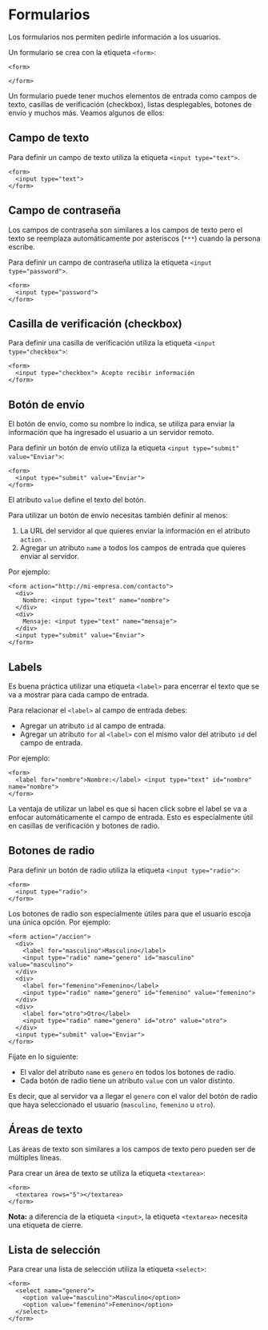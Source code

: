 # Formularios

Los formularios nos permiten pedirle información a los usuarios.

Un formulario se crea con la etiqueta `<form>`:

```markup
<form>

</form>
```

Un formulario puede tener muchos elementos de entrada como campos de texto, casillas de verificación \(checkbox\), listas desplegables, botones de envío y muchos más. Veamos algunos de ellos:

## Campo de texto

Para definir un campo de texto utiliza la etiqueta `<input type="text">`.

```markup
<form>
  <input type="text">
</form>
```

## Campo de contraseña

Los campos de contraseña son similares a los campos de texto pero el texto se reemplaza automáticamente por asteriscos \(`***`\) cuando la persona escribe.

Para definir un campo de contraseña utiliza la etiqueta `<input type="password">`.

```markup
<form>
  <input type="password">
</form>
```

## Casilla de verificación \(checkbox\)

Para definir una casilla de verificación utiliza la etiqueta `<input type="checkbox">`:

```markup
<form>
  <input type="checkbox"> Acepto recibir información
</form>
```

## Botón de envío

El botón de envío, como su nombre lo indica, se utiliza para enviar la información que ha ingresado el usuario a un servidor remoto.

Para definir un botón de envío utiliza la etiqueta `<input type="submit" value="Enviar">`:

```markup
<form>
  <input type="submit" value="Enviar">
</form>
```

El atributo `value` define el texto del botón.

Para utilizar un botón de envío necesitas también definir al menos:

1. La URL del servidor al que quieres enviar la información en el atributo `action` .
2. Agregar un atributo `name` a todos los campos de entrada que quieres enviar al servidor.

Por ejemplo:

```markup
<form action="http://mi-empresa.com/contacto">
  <div>
    Nombre: <input type="text" name="nombre">
  </div>
  <div>
    Mensaje: <input type="text" name="mensaje">
  </div>
  <input type="submit" value="Enviar">
</form>
```

## Labels

Es buena práctica utilizar una etiqueta `<label>` para encerrar el texto que se va a mostrar para cada campo de entrada.

Para relacionar el `<label>` al campo de entrada debes:

* Agregar un atributo `id` al campo de entrada.
* Agregar un atributo `for` al `<label>` con el mismo valor del atributo `id` del campo de entrada.

Por ejemplo:

```markup
<form>
  <label for="nombre">Nombre:</label> <input type="text" id="nombre" name="nombre">
</form>
```

La ventaja de utilizar un label es que si hacen click sobre el label se va a enfocar automáticamente el campo de entrada. Esto es especialmente útil en casillas de verificación y botones de radio.

## Botones de radio

Para definir un botón de radio utiliza la etiqueta `<input type="radio">`:

```markup
<form>
  <input type="radio">
</form>
```

Los botones de radio son especialmente útiles para que el usuario escoja una única opción. Por ejemplo:

```markup
<form action="/accion">
  <div>
    <label for="masculino">Masculino</label>
    <input type="radio" name="genero" id="masculino" value="masculino">
  </div>
  <div>
    <label for="femenino">Femenino</label>
    <input type="radio" name="genero" id="femenino" value="femenino">
  </div>
  <div>
    <label for="otro">Otro</label>
    <input type="radio" name="genero" id="otro" value="otro">
  </div>
  <input type="submit" value="Enviar">
</form>
```

Fíjate en lo siguiente:

* El valor del atributo `name` es `genero` en todos los botones de radio.
* Cada botón de radio tiene un atributo `value` con un valor distinto.

Es decir, que al servidor va a llegar el `genero` con el valor del botón de radio que haya seleccionado el usuario \(`masculino`, `femenino` u `otro`\).

## Áreas de texto

Las áreas de texto son similares a los campos de texto pero pueden ser de múltiples líneas.

Para crear un área de texto se utiliza la etiqueta `<textarea>`:

```markup
<form>
  <textarea rows="5"></textarea>
</form>
```

**Nota:** a diferencia de la etiqueta `<input>`, la etiqueta `<textarea>` necesita una etiqueta de cierre.

## Lista de selección

Para crear una lista de selección utiliza la etiqueta `<select>`:

```markup
<form>
  <select name="genero">
    <option value="masculino">Masculino</option>
    <option value="femenino">Femenino</option>
  </select>
</form>
```

